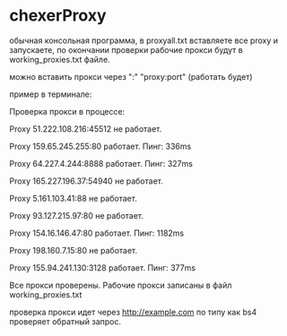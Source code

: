 # chexerProxy

обычная консольная программа, в proxyall.txt вставляете все proxy и запускаете, по окончании проверки рабочие прокси будут в working_proxies.txt файле.

можно вставить прокси через ":" "proxy:port" (работать будет)

пример в терминале:

  Проверка прокси в процессе:
  
Proxy 51.222.108.216:45512 не работает.

Proxy 159.65.245.255:80 работает. Пинг: 336ms

Proxy 64.227.4.244:8888 работает. Пинг: 327ms

Proxy 165.227.196.37:54940 не работает.

Proxy 5.161.103.41:88 не работает.

Proxy 93.127.215.97:80 не работает.

Proxy 154.16.146.47:80 работает. Пинг: 1182ms

Proxy 198.160.7.15:80 не работает.

Proxy 155.94.241.130:3128 работает. Пинг: 377ms

Все прокси проверены. Рабочие прокси записаны в файл working_proxies.txt

проверка прокси идет через http://example.com по типу как bs4 проверяет обратный запрос.
